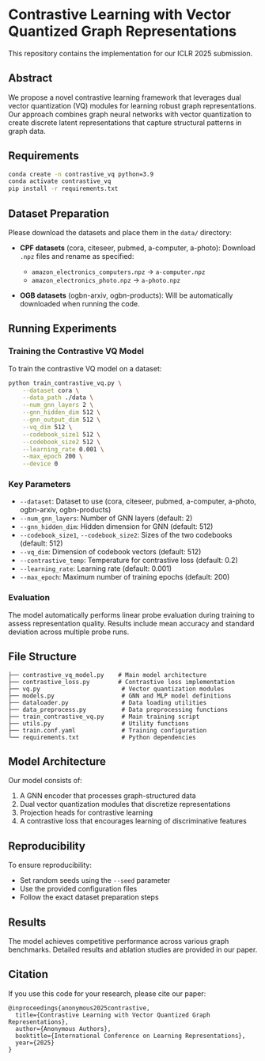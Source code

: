 # Contrastive Learning with Vector Quantized Graph Representations

This repository contains the implementation for our ICLR 2025 submission.

## Abstract

We propose a novel contrastive learning framework that leverages dual vector quantization (VQ) modules for learning robust graph representations. Our approach combines graph neural networks with vector quantization to create discrete latent representations that capture structural patterns in graph data.

## Requirements

```bash
conda create -n contrastive_vq python=3.9
conda activate contrastive_vq
pip install -r requirements.txt
```

## Dataset Preparation

Please download the datasets and place them in the `data/` directory:

- **CPF datasets** (cora, citeseer, pubmed, a-computer, a-photo): Download `.npz` files and rename as specified:
  - `amazon_electronics_computers.npz` → `a-computer.npz`
  - `amazon_electronics_photo.npz` → `a-photo.npz`

- **OGB datasets** (ogbn-arxiv, ogbn-products): Will be automatically downloaded when running the code.

## Running Experiments

### Training the Contrastive VQ Model

To train the contrastive VQ model on a dataset:

```bash
python train_contrastive_vq.py \
    --dataset cora \
    --data_path ./data \
    --num_gnn_layers 2 \
    --gnn_hidden_dim 512 \
    --gnn_output_dim 512 \
    --vq_dim 512 \
    --codebook_size1 512 \
    --codebook_size2 512 \
    --learning_rate 0.001 \
    --max_epoch 200 \
    --device 0
```

### Key Parameters

- `--dataset`: Dataset to use (cora, citeseer, pubmed, a-computer, a-photo, ogbn-arxiv, ogbn-products)
- `--num_gnn_layers`: Number of GNN layers (default: 2)
- `--gnn_hidden_dim`: Hidden dimension for GNN (default: 512)
- `--codebook_size1`, `--codebook_size2`: Sizes of the two codebooks (default: 512)
- `--vq_dim`: Dimension of codebook vectors (default: 512)
- `--contrastive_temp`: Temperature for contrastive loss (default: 0.2)
- `--learning_rate`: Learning rate (default: 0.001)
- `--max_epoch`: Maximum number of training epochs (default: 200)

### Evaluation

The model automatically performs linear probe evaluation during training to assess representation quality. Results include mean accuracy and standard deviation across multiple probe runs.

## File Structure

```
├── contrastive_vq_model.py    # Main model architecture
├── contrastive_loss.py        # Contrastive loss implementation
├── vq.py                       # Vector quantization modules
├── models.py                   # GNN and MLP model definitions
├── dataloader.py               # Data loading utilities
├── data_preprocess.py          # Data preprocessing functions
├── train_contrastive_vq.py     # Main training script
├── utils.py                    # Utility functions
├── train.conf.yaml             # Training configuration
└── requirements.txt            # Python dependencies
```

## Model Architecture

Our model consists of:
1. A GNN encoder that processes graph-structured data
2. Dual vector quantization modules that discretize representations
3. Projection heads for contrastive learning
4. A contrastive loss that encourages learning of discriminative features

## Reproducibility

To ensure reproducibility:
- Set random seeds using the `--seed` parameter
- Use the provided configuration files
- Follow the exact dataset preparation steps

## Results

The model achieves competitive performance across various graph benchmarks. Detailed results and ablation studies are provided in our paper.

## Citation

If you use this code for your research, please cite our paper:

```
@inproceedings{anonymous2025contrastive,
  title={Contrastive Learning with Vector Quantized Graph Representations},
  author={Anonymous Authors},
  booktitle={International Conference on Learning Representations},
  year={2025}
}
```